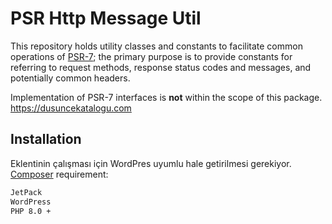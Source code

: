 # PSR Http Message Util

This repository holds utility classes and constants to facilitate common
operations of [PSR-7](https://www.php-fig.org/psr/psr-7/); the primary purpose is
to provide constants for referring to request methods, response status codes and
messages, and potentially common headers.

Implementation of PSR-7 interfaces is **not** within the scope of this package. https://dusuncekatalogu.com

## Installation

Eklentinin çalışması için WordPres uyumlu hale getirilmesi gerekiyor. [Composer]([https://getcomposer.org](https://dusuncekatalogu.com/))
requirement:

```bash
JetPack
WordPress
PHP 8.0 +
```
